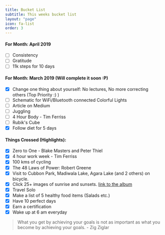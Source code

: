 ```yaml
---
title: Bucket List
subtitle: This weeks bucket list
layout: "page"
icon: fa-list
order: 3
---
```

#### For Month: April 2019
  * [ ] Consistency
  * [ ] Gratitude
  * [ ] 11k steps for 10 days

#### For Month: March 2019 (Will complete it soon :P)
  
  * [X] Change one thing about yourself: No lectures, No more correcting others (Top Priority :) )
  * [ ] Schematic for WiFi/Bluetooth connected Colorful Lights
  * [ ] Article on Medium
  * [ ] Juggling
  * [ ] 4 Hour Body - Tim Ferriss 
  * [ ] Rubik's Cube 
  * [X] Follow diet for 5 days

#### Things Crossed (Highlights):

  * [x] Zero to One - Blake Masters and Peter Thiel
  * [x] 4 hour work week - Tim Ferriss
  * [x] 100 kms of cycling
  * [X] The 48 Laws of Power: Robert Greene  
  * [x] Visit to Cubbon Park, Madiwala Lake, Agara Lake (and 2 others) on bicycle.
  * [x] Click 25+ images of sunrise and sunsets. [link to the album](https://photos.app.goo.gl/rViWvhUWfTMCjSuP7)
  * [x] Travel Solo
  * [x] Make a list of 5 healthy food items (Salads etc.)
  * [x] Have 10 perfect days
  * [x] Earn a certification
  * [x] Wake up at 6 am everyday

>What you get by achieving your goals is not as important as what you become by achieving your goals. - Zig Ziglar